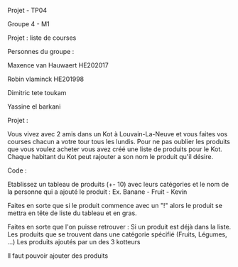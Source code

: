 Projet - TP04

Groupe 4 - M1

Projet : liste de courses 

Personnes du groupe :

Maxence van Hauwaert HE202017

Robin vlaminck HE201998 

Dimitric tete toukam

Yassine el barkani


Projet :

Vous vivez avec 2 amis dans un Kot à Louvain-La-Neuve et vous faites vos courses chacun a votre tour tous les lundis. Pour ne pas oublier les produits que vous voulez acheter vous avez créé une liste de produits pour le Kot. Chaque habitant du Kot peut rajouter a son nom le produit qu'il désire.

Code :

Etablissez un tableau de produits (+- 10) avec leurs catégories et le nom de la personne qui a ajouté le produit : Ex. Banane - Fruit - Kevin

Faites en sorte que si le produit commence avec un "!" alors le produit se mettra en tête de liste du tableau et en gras.

Faites en sorte que l'on puisse retrouver :
  Si un produit est déjà dans la liste.
  Les produits que se trouvent dans une catégorie spécifié (Fruits, Légumes, …)
  Les produits ajoutés par un des 3 kotteurs

Il faut pouvoir ajouter des produits
